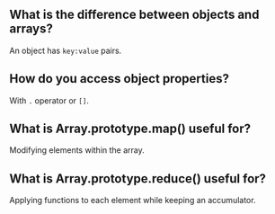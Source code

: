 ## What is the difference between objects and arrays?

An object has `key:value` pairs.

## How do you access object properties?
With `.` operator or `[]`.

## What is Array.prototype.map() useful for?

Modifying elements within the array.

## What is Array.prototype.reduce() useful for?

Applying functions to each element while keeping an accumulator.
